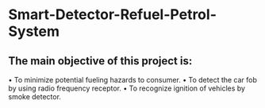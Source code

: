 # Smart-Detector-Refuel-Petrol-System

## The main objective of this project is:

•	To minimize potential fueling hazards to consumer.
•	To detect the car fob by using radio frequency receptor.
•	To recognize ignition of vehicles by smoke detector.
